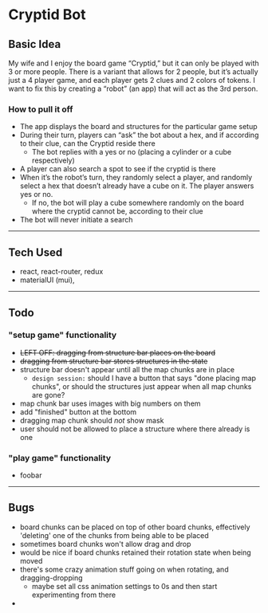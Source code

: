 # Cryptid Bot

## Basic Idea
My wife and I enjoy the board game “Cryptid,” but it can only be played with 3 or more people. There is a variant that allows for 2 people, but it’s actually just a 4 player game, and each player gets 2 clues and 2 colors of tokens. I want to fix this by creating a “robot” (an app) that will act as the 3rd person.

### How to pull it off
- The app displays the board and structures for the particular game setup
- During their turn, players can “ask” the bot about a hex, and if according to their clue, can the Cryptid reside there
  - The bot replies with a yes or no (placing a cylinder or a cube respectively)
- A player can also search a spot to see if the cryptid is there
- When it’s the robot’s turn, they randomly select a player, and randomly select a hex that doesn’t already have a cube on it. The player answers yes or no.
  - If no, the bot will play a cube somewhere randomly on the board where the cryptid cannot be, according to their clue
- The bot will never initiate a search

---

## Tech Used
- react, react-router, redux
- materialUI (mui), 

---

## Todo

### "setup game" functionality
- ~~LEFT OFF: dragging from structure bar places on the board~~
- ~~dragging from structure bar stores structures in the state~~
- structure bar doesn't appear until all the map chunks are in place
  - `design session:` should I have a button that says "done placing map chunks", or should the structures just appear when all map chunks are gone?
- map chunk bar uses images with big numbers on them
- add "finished" button at the bottom
- dragging map chunk should *not* show mask
- user should not be allowed to place a structure where there already is one

### "play game" functionality
- foobar

---

## Bugs
- board chunks can be placed on top of other board chunks, effectively 'deleting' one of the chunks from being able to be placed
- sometimes board chunks won't allow drag and drop
- would be nice if board chunks retained their rotation state when being moved
- there's some crazy animation stuff going on when rotating, and dragging-dropping
  - maybe set all css animation settings to 0s and then start experimenting from there
- 



